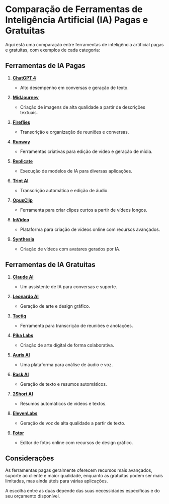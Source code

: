 # Comparação de Ferramentas de Inteligência Artificial (IA) Pagas e Gratuitas

Aqui está uma comparação entre ferramentas de inteligência artificial pagas e gratuitas, com exemplos de cada categoria:

## Ferramentas de IA Pagas

1. **[ChatGPT 4](https://openai.com/chatgpt)**
   - Alto desempenho em conversas e geração de texto.
   
2. **[MidJourney](https://www.midjourney.com)**
   - Criação de imagens de alta qualidade a partir de descrições textuais.

3. **[Fireflies](https://fireflies.ai)**
   - Transcrição e organização de reuniões e conversas.

4. **[Runway](https://runwayml.com)**
   - Ferramentas criativas para edição de vídeo e geração de mídia.

5. **[Replicate](https://replicate.com)**
   - Execução de modelos de IA para diversas aplicações.

6. **[Trint AI](https://trint.com)**
   - Transcrição automática e edição de áudio.

7. **[OpusClip](https://www.opus.pro)**
   - Ferramenta para criar clipes curtos a partir de vídeos longos.

8. **[InVideo](https://invideo.io)**
   - Plataforma para criação de vídeos online com recursos avançados.

9. **[Synthesia](https://www.synthesia.io)**
   - Criação de vídeos com avatares gerados por IA.

## Ferramentas de IA Gratuitas

1. **[Claude AI](https://inkd.in/e3V5UNvX)**
   - Um assistente de IA para conversas e suporte.

2. **[Leonardo AI](https://leonardo.ai)**
   - Geração de arte e design gráfico.

3. **[Tactiq](https://tactiq.io)**
   - Ferramenta para transcrição de reuniões e anotações.

4. **[Pika Labs](https://pika.art)**
   - Criação de arte digital de forma colaborativa.

5. **[Auris AI](https://aurisai.com)**
   - Uma plataforma para análise de áudio e voz.

6. **[Rask AI](https://www.rask.ai)**
   - Geração de texto e resumos automáticos.

7. **[2Short AI](https://2short.ai)**
   - Resumos automáticos de vídeos e textos.

8. **[ElevenLabs](https://beta.elevenlabs.io)**
   - Geração de voz de alta qualidade a partir de texto.

9. **[Fotor](https://www.fotor.com)**
   - Editor de fotos online com recursos de design gráfico.

## Considerações

As ferramentas pagas geralmente oferecem recursos mais avançados, suporte ao cliente e maior qualidade, enquanto as gratuitas podem ser mais limitadas, mas ainda úteis para várias aplicações.

A escolha entre as duas depende das suas necessidades específicas e do seu orçamento disponível.
